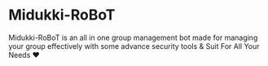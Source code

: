 # Midukki-RoBoT
Midukki-RoBoT is an all in one group management bot made for managing your group effectively with some advance security tools &amp; Suit For All Your Needs ❤️
